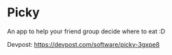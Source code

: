 # Picky

An app to help your friend group decide where to eat :D

Devpost: https://devpost.com/software/picky-3gxpe8

